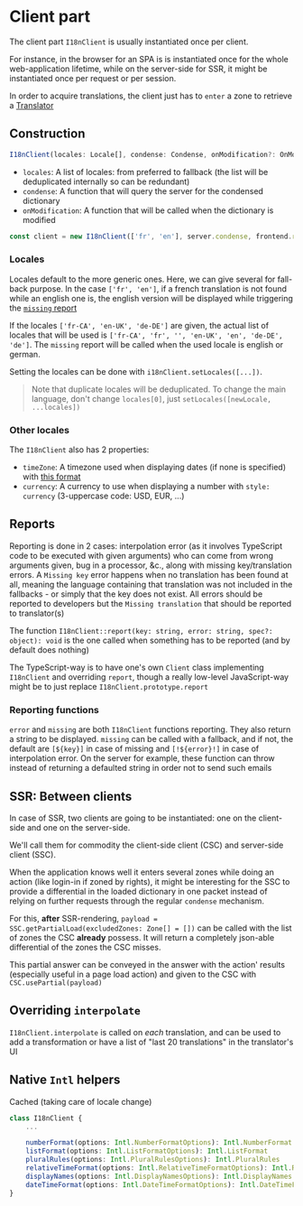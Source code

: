 # Client part

The client part `I18nClient` is usually instantiated once per client.

For instance, in the browser for an SPA is is instantiated once for the whole web-application lifetime, while on the server-side for SSR, it might be instantiated once per request or per session.

In order to acquire translations, the client just has to `enter` a zone to retrieve a [Translator](./translator.md)

## Construction

```ts
I18nClient(locales: Locale[], condense: Condense, onModification?: OnModification)
```

- `locales`: A list of locales: from preferred to fallback (the list will be deduplicated internally so can be redundant)
- `condense`: A function that will query the server for the condensed dictionary
- `onModification`: A function that will be called when the dictionary is modified

```ts
const client = new I18nClient(['fr', 'en'], server.condense, frontend.refreshTexts)
```

### Locales

Locales default to the more generic ones. Here, we can give several for fall-back purpose. In the case `['fr', 'en']`, if a french translation is not found while an english one is, the english version will be displayed while triggering the [`missing` report](./client.md#reports)

If the locales `['fr-CA', 'en-UK', 'de-DE']` are given, the actual list of locales that will be used is `['fr-CA', 'fr', '', 'en-UK', 'en', 'de-DE', 'de']`. The `missing` report will be called when the used locale is english or german.

Setting the locales can be done with `i18nClient.setLocales([...])`.

> Note that duplicate locales will be deduplicated. To change the main language, don't change `locales[0]`, just `setLocales([newLocale, ...locales])`

### Other locales

The `I18nClient` also has 2 properties:

- `timeZone`: A timezone used when displaying dates (if none is specified) with [this format](https://developer.mozilla.org/en-US/docs/Web/JavaScript/Reference/Global_Objects/Intl/DateTimeFormat)
- `currency`: A currency to use when displaying a number with `style: currency` (3-uppercase code: USD, EUR, ...)

## Reports

Reporting is done in 2 cases: interpolation error (as it involves TypeScript code to be executed with given arguments) who can come from wrong arguments given, bug in a processor, &c., along with missing key/translation errors. A `Missing key` error happens when no translation has been found at all, meaning the language containing that translation was not included in the fallbacks - or simply that the key does not exist. All errors should be reported to developers but the `Missing translation` that should be reported to translator(s)

The function `I18nClient::report(key: string, error: string, spec?: object): void` is the one called when something has to be reported (and by default does nothing)

The TypeScript-way is to have one's own `Client` class implementing `I18nClient` and overriding `report`, though a really low-level JavaScript-way might be to just replace `I18nClient.prototype.report`

### Reporting functions

`error` and `missing` are both `I18nClient` functions reporting. They also return a string to be displayed. `missing` can be called with a fallback, and if not, the default are `[${key}]` in case of missing and `[!${error}!]` in case of interpolation error.
On the server for example, these function can throw instead of returning a defaulted string in order not to send such emails

## SSR: Between clients

In case of SSR, two clients are going to be instantiated: one on the client-side and one on the server-side.

We'll call them for commodity the client-side client (CSC) and server-side client (SSC).

When the application knows well it enters several zones while doing an action (like login-in if zoned by rights), it might be interesting for the SSC to provide a differential in the loaded dictionary in one packet instead of relying on further requests through the regular `condense` mechanism.

For this, **after** SSR-rendering, `payload = SSC.getPartialLoad(excludedZones: Zone[] = [])` can be called with the list of zones the CSC **already** possess. It will return a completely json-able differential of the zones the CSC misses.

This partial answer can be conveyed in the answer with the action' results (especially useful in a page load action) and given to the CSC with `CSC.usePartial(payload)`

## Overriding `interpolate`

`I18nClient.interpolate` is called on _each_ translation, and can be used to add a transformation or have a list of "last 20 translations" in the translator's UI

## Native `Intl` helpers

Cached (taking care of locale change)

```ts
class I18nClient {
	...

	numberFormat(options: Intl.NumberFormatOptions): Intl.NumberFormat
	listFormat(options: Intl.ListFormatOptions): Intl.ListFormat
	pluralRules(options: Intl.PluralRulesOptions): Intl.PluralRules
	relativeTimeFormat(options: Intl.RelativeTimeFormatOptions): Intl.RelativeTimeFormat
	displayNames(options: Intl.DisplayNamesOptions): Intl.DisplayNames
	dateTimeFormat(options: Intl.DateTimeFormatOptions): Intl.DateTimeFormat
}
```
